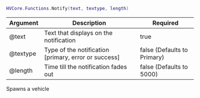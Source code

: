 ```lua
HVCore.Functions.Notify(text, textype, length)
```


| Argument | Description | Required |
| ----------- | ----------- | ----------- |
| @text | Text that displays on the notification | true |
| @textype | Type of the notification [primary, error or success] | false (Defaults to Primary) |
| @length | Time till the notification fades out | false (Defaults to 5000) |

Spawns a vehicle